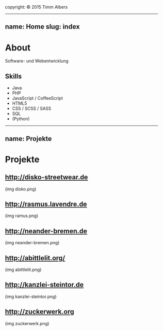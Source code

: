 copyright: &copy; 2015 Timm Albers

---
name: Home
slug: index
---

# About
Software- und Webentwicklung

## Skills
- Java
- PHP
- JavaScript / CoffeeScript
- HTML5
- CSS / SCSS / SASS
- SQL
- (Python)

---
name: Projekte
---

# Projekte

## http://disko-streetwear.de
(img disko.png)

## http://rasmus.lavendre.de
(img ramus.png)

## http://neander-bremen.de
(img neander-bremen.png)

## http://abittlelit.org/
(img abittlelit.png)

## http://kanzlei-steintor.de
(img kanzlei-steintor.png)

## http://zuckerwerk.org
(img zuckerwerk.png)